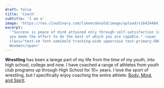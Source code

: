 ```yaml
---
draft: false
title: 'Coach'
subtitle: 'I am a'
image: 'https://res.cloudinary.com/lukemcdonald/image/upload/v1642448418/lukemcdonald-com/luke-coach_fa4foy.jpg'
excerpt:
  '"Success is peace of mind attained only through self-satisfaction in knowing
  you made the effort to do the best of which you are capable." <span
  class="text-sm font-semibold tracking-wide uppercase text-primary-800">John
  Wooden</span>'
---
```


<strong>Wrestling</strong> has been a larege part of my life from the time of my
youth, into high school, college and now. I have coached a range of athletes
from youth club programs up through High School for 10+ years. I love the sport
of wrestling, but I specifically enjoy coaching the entire athlete:
[Body, Mind, and Spirit](https://3dinstitute.com/).
